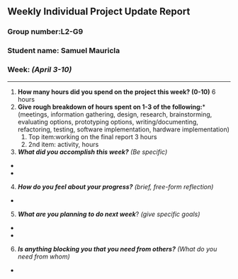 ## Weekly Individual Project Update Report
### Group number:L2-G9
### Student name: Samuel Mauricla
### Week: _(April 3-10)_
___
1. **How many hours did you spend on the project this week? (0-10)**
6 hours
2. **Give rough breakdown of hours spent on 1-3 of the following:***
   (meetings, information gathering, design, research, brainstorming, evaluating options, prototyping options, writing/documenting, refactoring, testing, software implementation, hardware implementation)
   1. Top item:working on the final report 3 hours
   2. 2nd item: activity, hours
3. ***What did you accomplish this week?*** _(Be specific)_
  - 
  - 
4. ***How do you feel about your progress?*** _(brief, free-form reflection)_
  - 
5. ***What are you planning to do next week***? _(give specific goals)_
  - 
  - 
6. ***Is anything blocking you that you need from others?*** _(What do you need from whom)_
  - 

